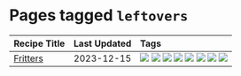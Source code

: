 # Pages tagged `leftovers`

|Recipe Title|Last Updated|Tags
|:---|:---|:---|
|[Fritters](../recipes/fritters.md)|2023-12-15|[![](https://img.shields.io/badge/tag-chicken-32613c)](../tags/chicken.md) [![](https://img.shields.io/badge/tag-dairy-062ab)](../tags/dairy.md) [![](https://img.shields.io/badge/tag-family-208450)](../tags/family.md) [![](https://img.shields.io/badge/tag-fried-e4f90)](../tags/fried.md) [![](https://img.shields.io/badge/tag-ham-659a8f)](../tags/ham.md) [![](https://img.shields.io/badge/tag-lamb-5d33f3)](../tags/lamb.md) [![](https://img.shields.io/badge/tag-leftovers-cb29b)](../tags/leftovers.md) [![](https://img.shields.io/badge/tag-vegetables-8ce73b)](../tags/vegetables.md)|